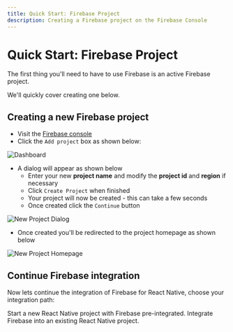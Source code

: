 ```yaml
---
title: Quick Start: Firebase Project
description: Creating a Firebase project on the Firebase Console
---
```


# Quick Start: Firebase Project

The first thing you'll need to have to use Firebase is an active Firebase project.

We'll quickly cover creating one below.

## Creating a new Firebase project

- Visit the [Firebase console](https://firebase.google.com/console?utm_source=invertase&utm_medium=react-native-firebase&utm_campaign=quick-start)
- Click the `Add project` box as shown below:

![Dashboard](https://i.imgur.com/ZsSH1bJ.png)

- A dialog will appear as shown below
  - Enter your new **project name** and modify the **project id** and **region** if necessary
  - Click `Create Project` when finished
  - Your project will now be created - this can take a few seconds
  - Once created click the `Continue` button

![New Project Dialog](https://i.imgur.com/50I2bvj.png)

- Once created you'll be redirected to the project homepage as shown below

![New Project Homepage](https://i.imgur.com/vebPTf1.png)

## Continue Firebase integration

Now lets continue the integration of Firebase for React Native, choose your integration path:

<Grid>
	<Block
		title="Quick Start: New Project"
		to="/quick-start/new-project"
		icon="fiber_new"
		color="#4CAF50"
	>
		Start a new React Native project with Firebase pre-integrated.
  	</Block>
	<Block
		title="Quick Start: Existing Project"
		to="/quick-start/existing-project"
		icon="explicit"
		color="#ffc107"
	>
		Integrate Firebase into an existing React Native project.
  	</Block>
</Grid>
